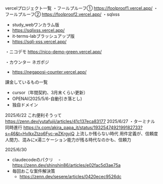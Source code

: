 vercelプロジェクト一覧
・フールプルーフ①
https://foolproof1.vercel.app/
・フールプルーフ②
https://foolproof2.vercel.app/
・sqlxss
- study_webワンカラム版
 - https://sqlixss.vercel.app/
- it-terms-labブラッシュアップ版
 - https://sqli-xss.vercel.app/

・ニコデモ
https://nico-demo-green.vercel.app/

・カウンター
ネガポジ
- https://negaposi-counter.vercel.app/


 課金しているもの一覧
 - cursor（年間契約、3月末くらい更新）
 - OPENAI(2025/5/6-自動引き落とし)
 - 独自ドメイン

 
2025/6/22
これ便利そうって
https://zenn.dev/yutafujii/articles/41c137eca83177
2025/6/27
 ・ターミナル同時進行
 https://x.com/akira_papa_it/status/1932547492199182733?s=46&t=HvIkxZtzo6Fyc-wZKrgyiQ
 上流しか残らない時代
 用件定義が、信頼度
 人間力、混みにx湯ニケーション能力が残る時代なのかも、信頼力


 2025/6/30
- claudecodeのパクリ
　- https://zenn.dev/shinshin86/articles/e02fac5d3ae75a
- 毎回おこな案件解決策
  - https://zenn.dev/sesere/articles/0420ecec9526dc
